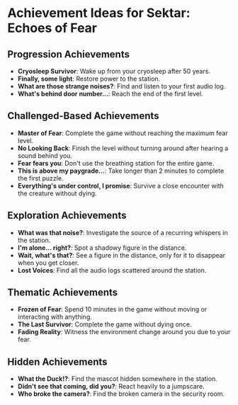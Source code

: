 # Achievement Ideas for Sektar: Echoes of Fear

## Progression Achievements
- **Cryosleep Survivor**: Wake up from your cryosleep after 50 years.
- **Finally, some light**: Restore power to the station.
- **What are those strange noises?**: Find and listen to your first audio log.
- **What's behind door number...**: Reach the end of the first level.
## Challenged-Based Achievements
- **Master of Fear**: Complete the game without reaching the maximum fear level.
- **No Looking Back**: Finish the level without turning around after hearing a sound behind you.
- **Fear fears you**: Don't use the breathing station for the entire game.
- **This is above my paygrade...**: Take longer than 2 minutes to complete the first puzzle.
- **Everything's under control, I promise**: Survive a close encounter with the creature without dying. 

## Exploration Achievements
- **What was that noise?**: Investigate the source of a recurring whispers in the station. 
- **I'm alone... right?**: Spot a shadowy figure in the distance.
- **Wait, what's that?**: See a figure in the distance, only for it to disappear when you get closer.
- **Lost Voices**: Find all the audio logs scattered around the station.

## Thematic Achievements
- **Frozen of Fear**: Spend 10 minutes in the game without moving or interacting with anything.
- **The Last Survivor**: Complete the game without dying once.
- **Fading Reality**: Witness the environment change around you due to your fear.

## Hidden Achievements
- **What the Duck!?**: Find the mascot hidden somewhere in the station.
- **Didn't see that coming, did you?**: React heavily to a jumpscare.
- **Who broke the camera?**: Find the broken camera in the security room.